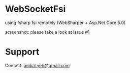 # WebSocketFsi
using fsharp fsi remotely (WebSharper + Asp.Net Core 5.0)

screenshot: please take a look at issue #1

# Support
Contact: anibal.yeh@gmail.com
